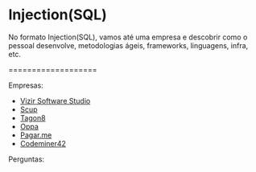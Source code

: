 # Injection(SQL)

No formato Injection(SQL), vamos até uma empresa e descobrir como o pessoal desenvolve, metodologias ágeis, frameworks, linguagens, infra, etc.

===================

Empresas:

* [Vizir Software Studio](http://vizir.com.br/)
* [Scup](https://www.scup.com/pt/)
* [Tagon8](http://tagon8inc.com/)
* [Oppa](http://www.oppa.com.br/)
* [Pagar.me](https://pagar.me/)
* [Codeminer42](http://www.codeminer42.com/)

Perguntas:
